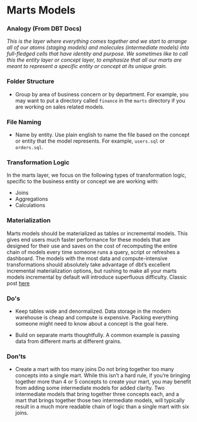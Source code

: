 # Marts Models
### Analogy (From DBT Docs)
_This is the layer where everything comes together and we start to arrange all of our atoms (staging models) and molecules (intermediate models) into full-fledged cells that have identity and purpose. We sometimes like to call this the entity layer or concept layer, to emphasize that all our marts are meant to represent a specific entity or concept at its unique grain._

### Folder Structure
- Group by area of business concern or by department.  For example, you may want to put a directory called `finance` in the `marts` directory if you are working on sales related models.

### File Naming
- Name by entity.  Use plain english to name the file based on the concept or entity that the model represents.  For example, `users.sql` or `orders.sql`.

### Transformation Logic
In the marts layer, we focus on the following types of transformation logic, specific to the business entity or concept we are working with:
- Joins
- Aggregations
- Calculations

### Materialization
Marts models should be materialized as tables or incremental models.  This gives end users much faster performance for these models that are designed for their use and saves on the cost of recomputing the entire chain of models every time someone runs a query, script or refreshes a dashboard.  The models with the most data and compute-intensive transformations should absolutely take advantage of dbt’s excellent incremental materialization options, but rushing to make all your marts models incremental by default will introduce superfluous difficulty.  Classic post [here](https://discourse.getdbt.com/t/on-the-limits-of-incrementality/303)

### Do's
- Keep tables wide and denormalized.  Data storage in the modern warehouse is cheap and compute is expensive.  Packing everything someone might need to know about a concept is the goal here.

- Build on separate marts thoughtfully.  A common example is passing data from different marts at different grains.

### Don'ts
- Create a mart with too many joins  Do not bring together too many concepts into a single mart.  While this isn’t a hard rule, if you’re bringing together more than 4 or 5 concepts to create your mart, you may benefit from adding some intermediate models for added clarity. Two intermediate models that bring together three concepts each, and a mart that brings together those two intermediate models, will typically result in a much more readable chain of logic than a single mart with six joins.

